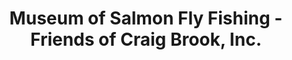 ---
layout: repo
title: "Museum of Salmon Fly Fishing - Friends of Craig Brook, Inc."
id: 2626
permalink: repos/2626/
---